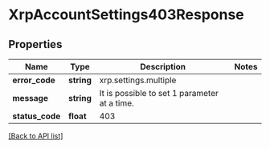 # XrpAccountSettings403Response

## Properties

Name | Type | Description | Notes
------------ | ------------- | ------------- | -------------
**error_code** | **string** | xrp.settings.multiple |
**message** | **string** | It is possible to set 1 parameter at a time. |
**status_code** | **float** | 403 |

[[Back to API list]](../../README.md#api-endpoints)
